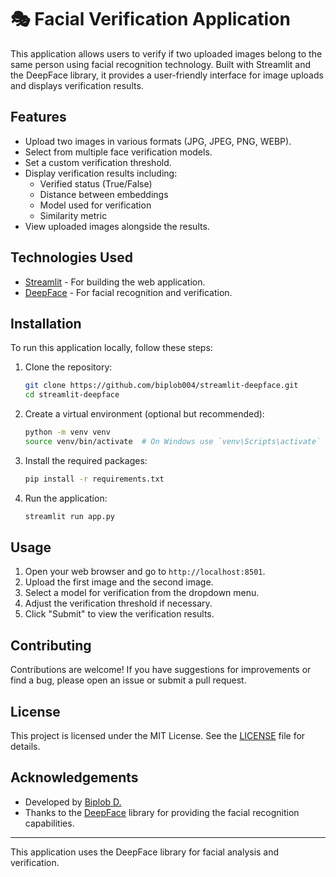 # 🎭 Facial Verification Application

This application allows users to verify if two uploaded images belong to the same person using facial recognition technology. Built with Streamlit and the DeepFace library, it provides a user-friendly interface for image uploads and displays verification results.

## Features

- Upload two images in various formats (JPG, JPEG, PNG, WEBP).
- Select from multiple face verification models.
- Set a custom verification threshold.
- Display verification results including:
  - Verified status (True/False)
  - Distance between embeddings
  - Model used for verification
  - Similarity metric
- View uploaded images alongside the results.

## Technologies Used

- [Streamlit](https://streamlit.io/) - For building the web application.
- [DeepFace](https://github.com/serengil/deepface) - For facial recognition and verification.

## Installation

To run this application locally, follow these steps:

1. Clone the repository:

   ```bash
   git clone https://github.com/biplob004/streamlit-deepface.git
   cd streamlit-deepface
   ```

2. Create a virtual environment (optional but recommended):

   ```bash
   python -m venv venv
   source venv/bin/activate  # On Windows use `venv\Scripts\activate`
   ```

3. Install the required packages:

   ```bash
   pip install -r requirements.txt
   ```

4. Run the application:
   ```bash
   streamlit run app.py
   ```

## Usage

1. Open your web browser and go to `http://localhost:8501`.
2. Upload the first image and the second image.
3. Select a model for verification from the dropdown menu.
4. Adjust the verification threshold if necessary.
5. Click "Submit" to view the verification results.

## Contributing

Contributions are welcome! If you have suggestions for improvements or find a bug, please open an issue or submit a pull request.

## License

This project is licensed under the MIT License. See the [LICENSE](../LICENSE) file for details.

## Acknowledgements

- Developed by [Biplob D.](https://github.com/biplob004)
- Thanks to the [DeepFace](https://github.com/serengil/deepface) library for providing the facial recognition capabilities.

---

This application uses the DeepFace library for facial analysis and verification.
